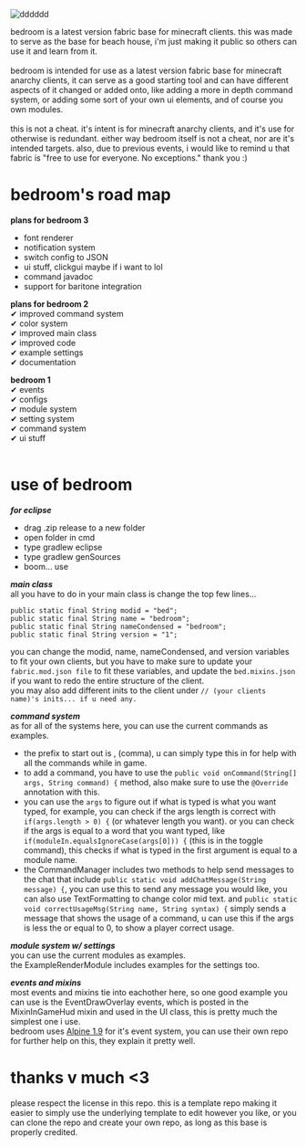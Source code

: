 ![dddddd](https://user-images.githubusercontent.com/69589624/109410126-1623c480-7966-11eb-9bd4-56984a88a6aa.PNG)
                                                                 
bedroom is a latest version fabric base for minecraft clients. this was made to serve as the base for beach house, i'm just making it public so others can use it and learn from it.<br>
<br>
bedroom is intended for use as a latest version fabric base for minecraft anarchy clients, it can serve as a good starting tool and can have different aspects of it changed or added onto, like adding a more in depth command system, or adding some sort of your own ui elements, and of course you own modules.
<br>
<br> this is not a cheat. it's intent is for minecraft anarchy clients, and it's use for otherwise is redundant. either way bedroom itself is not a cheat, nor are it's intended targets. also, due to previous events, i would like to remind u that fabric is "free to use for everyone. No exceptions." thank you :)
<br>
# bedroom's road map
**plans for bedroom 3**
- font renderer <br>
- notification system <br>
- switch config to JSON <br>
- ui stuff, clickgui maybe if i want to lol <br>
- command javadoc <br>
- support for baritone integration <br>

**plans for bedroom 2** <br>
✔ improved command system <br>
✔ color system <br>
✔ improved main class <br>
✔ improved code <br>
✔ example settings <br>
✔ documentation <br>

**bedroom 1** <br>
✔ events <br>
✔ configs <br>
✔ module system <br>
✔ setting system <br>
✔ command system <br>
✔ ui stuff <br>
<br>
# use of bedroom
***for eclipse*** <br>
- drag .zip release to a new folder
- open folder in cmd
- type gradlew eclipse
- type gradlew genSources
- boom... use

***main class*** <br>
all you have to do in your main class is change the top few lines...
```
public static final String modid = "bed";
public static final String name = "bedroom";
public static final String nameCondensed = "bedroom";
public static final String version = "1";
  ```
you can change the modid, name, nameCondensed, and version variables to fit your own clients, but you have to make sure to update your `fabric.mod.json file` to fit these variables, and update the `bed.mixins.json` if you want to redo the entire structure of the client.<br>
you may also add different inits to the client under `// (your clients name)'s inits... if u need any.` <br>

***command system*** <br>
as for all of the systems here, you can use the current commands as examples. <br>
- the prefix to start out is , (comma), u can simply type this in for help with all the commands while in game. <br>
- to add a command, you have to use the `public void onCommand(String[] args, String command) {` method, also make sure to use the `@Override` annotation with this.
- you can use the `args` to figure out if what is typed is what you want typed, for example, you can check if the args length is correct with `if(args.length > 0) {` (or whatever length you want). or you can check if the args is equal to a word that you want typed, like `if(moduleIn.equalsIgnoreCase(args[0])) {` (this is in the toggle command), this checks if what is typed in the first argument is equal to a module name.
- the CommandManager includes two methods to help send messages to the chat that include `public static void addChatMessage(String message) {`, you can use this to send any message you would like, you can also use TextFormatting to change color mid text. and `public static void correctUsageMsg(String name, String syntax) {` simply sends a message that shows the usage of a command, u can use this if the args is less the or equal to 0, to show a player correct usage.

***module system w/ settings*** <br>
you can use the current modules as examples. <br>
the ExampleRenderModule includes examples for the settings too. <br>

***events and mixins*** <br>
most events and mixins tie into eachother here, so one good example you can use is the EventDrawOverlay events, which is posted in the MixinInGameHud mixin and used in the UI class, this is pretty much the simplest one i use. <br>
bedroom uses [Alpine 1.9](https://github.com/ZeroMemes/Alpine) for it's event system, you can use their own repo for further help on this, they explain it pretty well.

# thanks v much <3
please respect the license in this repo. this is a template repo making it easier to simply use the underlying template to edit however you like, or you can clone the repo and create your own repo, as long as this base is properly credited. 

